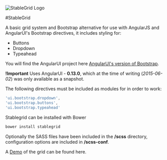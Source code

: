 ![StableGrid Logo](https://raw.githubusercontent.com/starbuck451/stablegrid/master/StableGridLogo.png)

#StableGrid

A basic grid system and Bootstrap alternative for use with AngularJS and AngularUI's Bootstrap directives, it includes styling for:

* Buttons
* Dropdown
* Typeahead

You will find the AngularUI project here [AngularUI's version of Bootstrap](https://angular-ui.github.io/#ui-bootstrap).

**!Important** Uses AngularUI - **0.13.0**, which at the time of writing (_2015-06-02_) was only available as a snapshot.

The following directives must be included as modules for in order to work:

```javascript
'ui.bootstrap.dropdown',
'ui.bootstrap.buttons',
'ui.bootstrap.typeahead'
```

Stablegrid can be installed with Bower

```sh
bower install stablegrid
```

Optionally the SASS files have been included in the **/scss** directory, configuration options are included in **/scss-conf**.

A [Demo](http://starbuck451.github.io/stablegrid/#/) of the grid can be found here.
